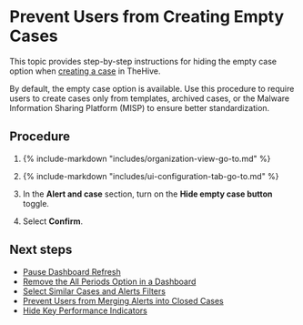 # Prevent Users from Creating Empty Cases

<!-- md:permission `manageConfig` -->

This topic provides step-by-step instructions for hiding the empty case option when [creating a case](../../../analyst-corner/cases/create-a-new-case.md#) in TheHive.

By default, the empty case option is available. Use this procedure to require users to create cases only from templates, archived cases, or the Malware Information Sharing Platform (MISP) to ensure better standardization.

<h2>Procedure</h2>

1. {% include-markdown "includes/organization-view-go-to.md" %}

2. {% include-markdown "includes/ui-configuration-tab-go-to.md" %}

3. In the **Alert and case** section, turn on the **Hide empty case button** toggle.

4. Select **Confirm**.

<h2>Next steps</h2>

* [Pause Dashboard Refresh](pause-dashboard-refresh.md)
* [Remove the All Periods Option in a Dashboard](remove-all-periods-option.md)
* [Select Similar Cases and Alerts Filters](select-similar-cases-alerts-filters.md)
* [Prevent Users from Merging Alerts into Closed Cases](prevent-merging-alerts-into-closed-cases.md)
* [Hide Key Performance Indicators](hide-key-performance-indicators.md)